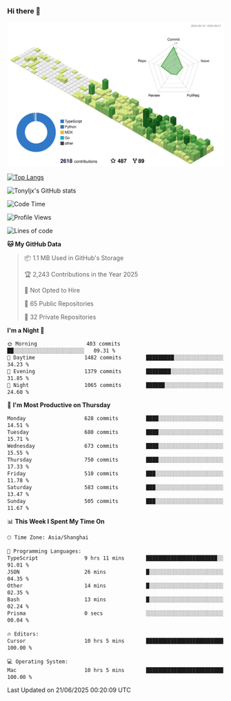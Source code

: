 ### Hi there 👋

![](./profile-3d-contrib/profile-green-animate.svg)

 

[![Top Langs](https://github-readme-stats.vercel.app/api/top-langs/?username=tonyljx)](https://github.com/anuraghazra/github-readme-stats)

![Tonyljx's GitHub stats](https://github-readme-stats.vercel.app/api?username=tonyljx&theme=default&show_icons=true)

 

<!--START_SECTION:waka-->
![Code Time](http://img.shields.io/badge/Code%20Time-1%2C360%20hrs%2017%20mins-blue)

![Profile Views](http://img.shields.io/badge/Profile%20Views-1-blue)

![Lines of code](https://img.shields.io/badge/From%20Hello%20World%20I%27ve%20Written-1.8%20million%20lines%20of%20code-blue)

**🐱 My GitHub Data** 

> 📦 1.1 MB Used in GitHub's Storage 
 > 
> 🏆 2,243 Contributions in the Year 2025
 > 
> 🚫 Not Opted to Hire
 > 
> 📜 65 Public Repositories 
 > 
> 🔑 32 Private Repositories 
 > 
**I'm a Night 🦉** 

```text
🌞 Morning                403 commits         ██░░░░░░░░░░░░░░░░░░░░░░░   09.31 % 
🌆 Daytime                1482 commits        █████████░░░░░░░░░░░░░░░░   34.23 % 
🌃 Evening                1379 commits        ████████░░░░░░░░░░░░░░░░░   31.85 % 
🌙 Night                  1065 commits        ██████░░░░░░░░░░░░░░░░░░░   24.60 % 
```
📅 **I'm Most Productive on Thursday** 

```text
Monday                   628 commits         ████░░░░░░░░░░░░░░░░░░░░░   14.51 % 
Tuesday                  680 commits         ████░░░░░░░░░░░░░░░░░░░░░   15.71 % 
Wednesday                673 commits         ████░░░░░░░░░░░░░░░░░░░░░   15.55 % 
Thursday                 750 commits         ████░░░░░░░░░░░░░░░░░░░░░   17.33 % 
Friday                   510 commits         ███░░░░░░░░░░░░░░░░░░░░░░   11.78 % 
Saturday                 583 commits         ███░░░░░░░░░░░░░░░░░░░░░░   13.47 % 
Sunday                   505 commits         ███░░░░░░░░░░░░░░░░░░░░░░   11.67 % 
```


📊 **This Week I Spent My Time On** 

```text
🕑︎ Time Zone: Asia/Shanghai

💬 Programming Languages: 
TypeScript               9 hrs 11 mins       ███████████████████████░░   91.01 % 
JSON                     26 mins             █░░░░░░░░░░░░░░░░░░░░░░░░   04.35 % 
Other                    14 mins             █░░░░░░░░░░░░░░░░░░░░░░░░   02.35 % 
Bash                     13 mins             █░░░░░░░░░░░░░░░░░░░░░░░░   02.24 % 
Prisma                   0 secs              ░░░░░░░░░░░░░░░░░░░░░░░░░   00.04 % 

🔥 Editors: 
Cursor                   10 hrs 5 mins       █████████████████████████   100.00 % 

💻 Operating System: 
Mac                      10 hrs 5 mins       █████████████████████████   100.00 % 
```


 Last Updated on 21/06/2025 00:20:09 UTC
<!--END_SECTION:waka-->
